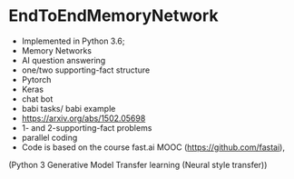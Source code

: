 # EndToEndMemoryNetwork
- Implemented in Python 3.6;
- Memory Networks
- AI question answering
- one/two supporting-fact structure
- Pytorch
- Keras
- chat bot
- babi tasks/ babi example
- https://arxiv.org/abs/1502.05698
- 1- and 2-supporting-fact problems
- parallel coding
- Code is based on the course fast.ai MOOC (https://github.com/fastai), 

(Python 3
Generative Model
Transfer learning (Neural style transfer))
